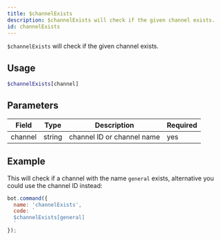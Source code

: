 ```yaml
---
title: $channelExists 
description: $channelExists will check if the given channel exists.
id: channelExists
---
```


`$channelExists` will check if the given channel exists.

## Usage

```php
$channelExists[channel]
```

## Parameters 


| Field         | Type    | Description                                               | Required |
|---------------|---------|-----------------------------------------------------------|----------|
| channel       | string  | channel ID or channel name                                | yes      |

## Example

This will check if a channel with the name `general` exists, alternative you could use the channel ID instead:

```javascript
bot.command({
  name: 'channelExists',
  code: `
  $channelExists[general]
  `
});
```

